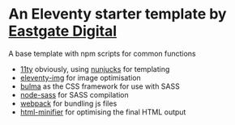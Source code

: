 #  An Eleventy starter template by [Eastgate Digital](http://eastgatedigital.co.uk)

A base template with npm scripts for common functions

 - [11ty](https://www.11ty.dev/) obviously, using [nunjucks](https://mozilla.github.io/nunjucks/) for templating
 - [eleventy-img](https://www.11ty.dev/docs/plugins/image/) for image optimisation
 - [bulma](https://bulma.io/) as the CSS framework for use with SASS
 - [node-sass](https://www.npmjs.com/package/node-sass) for SASS compilation
 - [webpack](https://webpack.js.org/) for bundling js files
 - [html-minifier](https://www.npmjs.com/package/html-minifier) for optimising the final HTML output